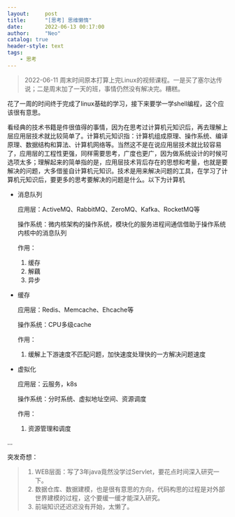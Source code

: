 ```yaml
---
layout:     post
title:      "[思考] 思维懒惰"
date:       2022-06-13 00:17:00
author:     "Neo"
catalog: true
header-style: text
tags:
    - 思考 
---
```


> 2022-06-11 周末时间原本打算上完Linux的视频课程。一是买了塞尔达传说；二是周末加了一天的班，事情仍然没有解决完。糟糕。

花了一周的时间终于完成了linux基础的学习，接下来要学一学shell编程，这个应该很有意思。

看经典的技术书籍是件很值得的事情，因为在思考过计算机元知识后，再去理解上层应用层技术就比较简单了。计算机元知识指：计算机组成原理、操作系统、编译原理、数据结构和算法、计算机网络等。当然这不是在说应用层技术就比较容易了，应用层的工程性更强，同样需要思考，广度也更广，因为做系统设计的时候可选项太多；理解起来的简单指的是，应用层技术背后存在的思想和考量，也就是要解决的问题，大多借鉴自计算机元知识。技术是用来解决问题的工具，在学习了计算机元知识后，要更多的思考要解决的问题是什么。以下为计算机

* 消息队列

  应用层：ActiveMQ、RabbitMQ、ZeroMQ、Kafka、RocketMQ等

  操作系统：微内核架构的操作系统，模块化的服务进程间通信借助于操作系统内核中的消息队列

  作用：

  1. 缓存
  2. 解藕
  3. 异步

* 缓存

  应用层：Redis、Memcache、Ehcache等

  操作系统：CPU多级cache

  作用：

  1. 缓解上下游速度不匹配问题，加快速度处理快的一方解决问题速度

* 虚拟化

  应用层：云服务，k8s

  操作系统：分时系统、虚拟地址空间、资源调度

  作用：

  1. 资源管理和调度

...

突发奇想：

> 1. WEB层面：写了3年java竟然没学过Servlet，要花点时间深入研究一下。
> 2. 数据仓库、数据建模，也是很有意思的方向，代码构思的过程是对外部世界建模的过程，这个要缓一缓才能深入研究。
> 3. 前端知识还迟迟没有开始，太懒了。

